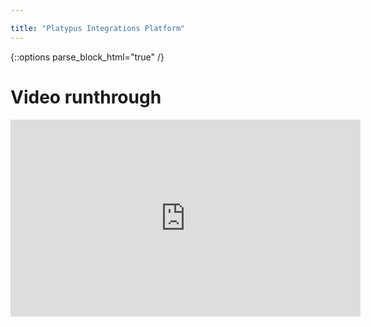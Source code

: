 ```yaml
---

title: "Platypus Integrations Platform"
---
```


{::options parse_block_html="true" /}

<link rel="stylesheet" type="text/css" href="/stylesheets/biztech.css" />







# Video runthrough

<iframe width="560" height="315" src="https://www.youtube.com/embed/tk-dN0Lm-II" title="YouTube video player" frameborder="0" allow="accelerometer; autoplay; clipboard-write; encrypted-media; gyroscope; picture-in-picture" allowfullscreen></iframe>
